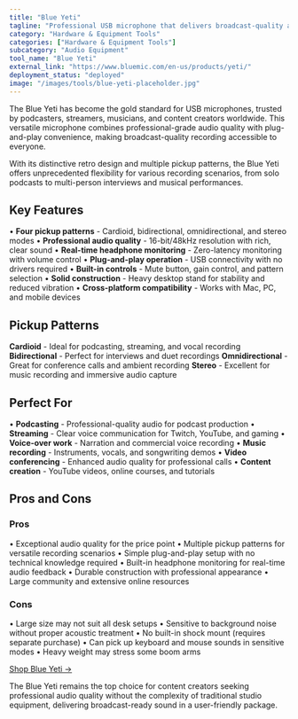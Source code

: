 ```yaml
---
title: "Blue Yeti"
tagline: "Professional USB microphone that delivers broadcast-quality audio for content creators"
category: "Hardware & Equipment Tools"
categories: ["Hardware & Equipment Tools"]
subcategory: "Audio Equipment"
tool_name: "Blue Yeti"
external_link: "https://www.bluemic.com/en-us/products/yeti/"
deployment_status: "deployed"
image: "/images/tools/blue-yeti-placeholder.jpg"
---
```


The Blue Yeti has become the gold standard for USB microphones, trusted by podcasters, streamers, musicians, and content creators worldwide. This versatile microphone combines professional-grade audio quality with plug-and-play convenience, making broadcast-quality recording accessible to everyone.

With its distinctive retro design and multiple pickup patterns, the Blue Yeti offers unprecedented flexibility for various recording scenarios, from solo podcasts to multi-person interviews and musical performances.

## Key Features

• **Four pickup patterns** - Cardioid, bidirectional, omnidirectional, and stereo modes
• **Professional audio quality** - 16-bit/48kHz resolution with rich, clear sound
• **Real-time headphone monitoring** - Zero-latency monitoring with volume control
• **Plug-and-play operation** - USB connectivity with no drivers required
• **Built-in controls** - Mute button, gain control, and pattern selection
• **Solid construction** - Heavy desktop stand for stability and reduced vibration
• **Cross-platform compatibility** - Works with Mac, PC, and mobile devices

## Pickup Patterns

**Cardioid** - Ideal for podcasting, streaming, and vocal recording
**Bidirectional** - Perfect for interviews and duet recordings
**Omnidirectional** - Great for conference calls and ambient recording
**Stereo** - Excellent for music recording and immersive audio capture

## Perfect For

• **Podcasting** - Professional-quality audio for podcast production
• **Streaming** - Clear voice communication for Twitch, YouTube, and gaming
• **Voice-over work** - Narration and commercial voice recording
• **Music recording** - Instruments, vocals, and songwriting demos
• **Video conferencing** - Enhanced audio quality for professional calls
• **Content creation** - YouTube videos, online courses, and tutorials

## Pros and Cons

### Pros
• Exceptional audio quality for the price point
• Multiple pickup patterns for versatile recording scenarios
• Simple plug-and-play setup with no technical knowledge required
• Built-in headphone monitoring for real-time audio feedback
• Durable construction with professional appearance
• Large community and extensive online resources

### Cons
• Large size may not suit all desk setups
• Sensitive to background noise without proper acoustic treatment
• No built-in shock mount (requires separate purchase)
• Can pick up keyboard and mouse sounds in sensitive modes
• Heavy weight may stress some boom arms

[Shop Blue Yeti →](https://www.bluemic.com/en-us/products/yeti/)

The Blue Yeti remains the top choice for content creators seeking professional audio quality without the complexity of traditional studio equipment, delivering broadcast-ready sound in a user-friendly package.